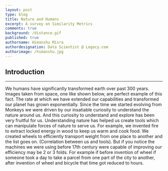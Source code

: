 ```yaml
---
layout: post
type: blog
title: Nature and Humans
excerpt: A survey on Similarity Metrics
comments: true
background: /distance.gif
published: true
authorname: Himanshu Misra
authordesignation: Data Scientist @ Legacy.com
authorimage: /himanshu.jpg
---
```



## Introduction
<hr>
We humans have significantly transformed earth over past 300 years. Images taken from space, one like shown below, are perfect example of this fact. The rate at which we have extended our capabilities and transformed our planet has grown exponentially. 
Since the time we started evolving from Monkeys we were driven by our insatiable curiosity to understand the nature around us. And this curiosity to understand and explore has been very fruitful for us. Understanding nature has helped us create tools which can manipulate forces of nature to serve us. For example, we invented fire to extract locked energy in wood to keep us warm and cook food. We created wheels to efficiently transport weight from one place to another and the list goes on. (Correlation between us and tools). But if you notice the machines we were using before 17th century were capable of improving our efficiency may be 2 or 3 folds. For example if before invention of wheel if someone took a day to take a parcel from one part of the city to another, after invention of wheel and bicycle that time got reduced to hours. 

